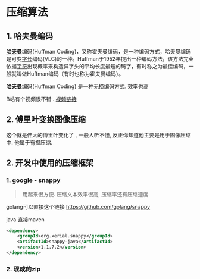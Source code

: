 # 压缩算法

## 1. 哈夫曼编码

[**哈夫曼**](https://baike.baidu.com/item/哈夫曼)编码(Huffman Coding)，又称霍夫曼编码，是一种编码方式，哈夫曼编码是可变[字长](https://baike.baidu.com/item/字长/97660)编码(VLC)的一种。Huffman于1952年提出一种编码方法，该方法完全依据[字符](https://baike.baidu.com/item/字符/4768913)出现概率来构造异字头的平均长度最短的码字，有时称之为最佳编码，一般就叫做Huffman编码（有时也称为霍夫曼编码）。

[**哈夫曼**](https://baike.baidu.com/item/哈夫曼)编码(Huffman Coding) 是一种无损编码方式. 效率也高

B站有个视频很不错 .  [视频链接](https://www.bilibili.com/video/av70550513)



## 2. 傅里叶变换图像压缩

这个就是伟大的傅里叶变化了 , 一般人听不懂, 反正你知道他主要是用于图像压缩中.  他属于有损压缩.





## 2. 开发中使用的压缩框架

### 1. google - snappy

> ​	用起来很方便.  压缩文本效率很高, 压缩率还有压缩速度

golang可以直接这个链接 https://github.com/golang/snappy



java 直接maven

```xml
<dependency>
    <groupId>org.xerial.snappy</groupId>
    <artifactId>snappy-java</artifactId>
    <version>1.1.7.2</version>
</dependency>
```

### 2. 现成的zip



